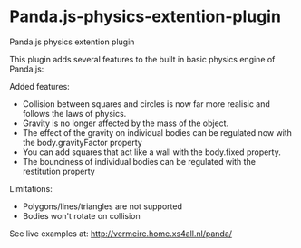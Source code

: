 Panda.js-physics-extention-plugin
=================================

Panda.js physics extention plugin

This plugin adds several features to the built in basic physics engine of Panda.js:

Added features:
* Collision between squares and circles is now far more realisic and follows the laws of physics. 
* Gravity is no longer affected by the mass of the object.
* The effect of the gravity on individual bodies can be regulated now with the body.gravityFactor property
* You can add squares that act like a wall with the body.fixed property.
* The bounciness of individual bodies can be regulated with the restitution property

Limitations:
* Polygons/lines/triangles are not supported
* Bodies won't rotate on collision

See live examples at:
http://vermeire.home.xs4all.nl/panda/
